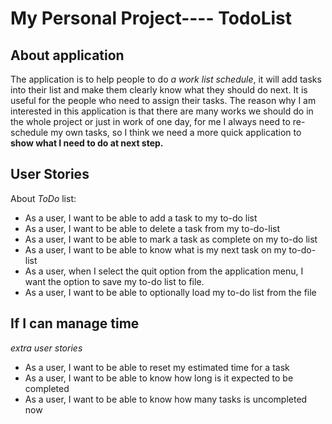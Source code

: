 # My Personal Project---- TodoList

## About application
The application is to help people to do *a work list schedule*, it will add tasks into their list and make them clearly 
know what they should do next. It is useful for the people who need to assign their tasks. The reason why I am interested 
in this application is that there are many works we should do in the whole project or just in work of one day, for me I 
always need to re-schedule my own tasks, so I think we need a more quick application to **show what I need to do at next 
step.**

## User Stories
About *ToDo* list:
- As a user, I want to be able to add a task to my to-do list
- As a user, I want to be able to delete a task from my to-do-list
- As a user, I want to be able to mark a task as complete on my to-do list
- As a user, I want to be able to know what is my next task on my to-do-list
- As a user, when I select the quit option from the application menu, I want the option to save my to-do list to file. 
- As a user, I want to be able to optionally load my to-do list from the file

## If I can manage time
*extra user stories*
- As a user, I want to be able to reset my estimated time for a task
- As a user, I want to be able to know how long is it expected to be completed
- As a user, I want to be able to know how many tasks is uncompleted now

